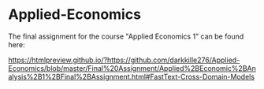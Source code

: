 # Applied-Economics

The final assignment for the course "Applied Economics 1" can be found here:

https://htmlpreview.github.io/?https://github.com/darkkille276/Applied-Economics/blob/master/Final%20Assignment/Applied%2BEconomic%2BAnalysis%2B1%2BFinal%2BAssignment.html#FastText-Cross-Domain-Models
